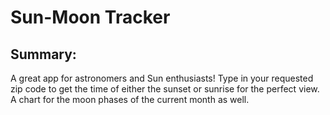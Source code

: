 # Sun-Moon Tracker

## Summary:
A great app for astronomers and Sun enthusiasts! Type in your requested zip code to get the time of either the sunset or sunrise for the perfect view. A chart for the moon phases of the current month as well.


